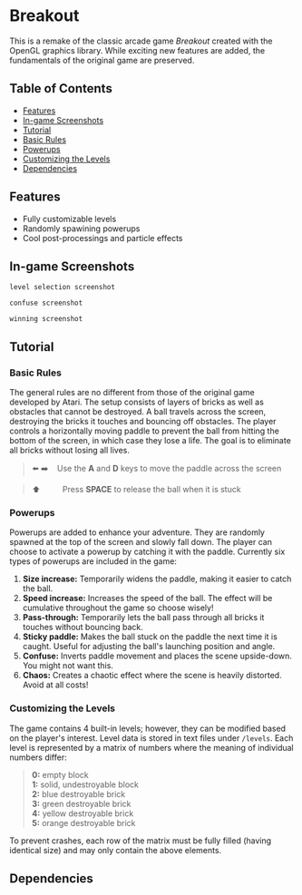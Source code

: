 # Breakout
This is a remake of the classic arcade game _Breakout_ created with the OpenGL graphics library. While exciting new features are added, the fundamentals of the original game are preserved.

## Table of Contents
- [Features](#features)
- [In-game Screenshots](#in-game-screenshots)
- [Tutorial](#tutorial)
 - [Basic Rules](#basic-rules)
 - [Powerups](#powerups)
 - [Customizing the Levels](#customizing-the-levels)
- [Dependencies](#dependencies)

## Features
- Fully customizable levels
- Randomly spawining powerups
- Cool post-processings and particle effects

## In-game Screenshots

`level selection screenshot`

`confuse screenshot`

`winning screenshot`

## Tutorial
### Basic Rules
The general rules are no different from those of the original game developed by Atari. The setup consists of layers of bricks as well as obstacles that cannot be destroyed. A ball travels across the screen, destroying the bricks it touches and bouncing off obstacles. The player controls a horizontally moving paddle to prevent the ball from hitting the bottom of the screen, in which case they lose a life. The goal is to eliminate all bricks without losing all lives.

> ⬅️ ➡️    Use the **A** and **D** keys to move the paddle across the screen

> ⬆️          Press **SPACE** to release the ball when it is stuck

### Powerups
Powerups are added to enhance your adventure. They are randomly spawned at the top of the screen and slowly fall down. The player can choose to activate a powerup by catching it with the paddle. Currently six types of powerups are included in the game:
1. **Size increase:** Temporarily widens the paddle, making it easier to catch the ball.  
2. **Speed increase:** Increases the speed of the ball. The effect will be cumulative throughout the game so choose wisely!   
3. **Pass-through:** Temporarily lets the ball pass through all bricks it touches without bouncing back.
4. **Sticky paddle:** Makes the ball stuck on the paddle the next time it is caught. Useful for adjusting the ball's launching position and angle.
5. **Confuse:** Inverts paddle movement and places the scene upside-down. You might not want this.
6. **Chaos:** Creates a chaotic effect where the scene is heavily distorted. Avoid at all costs!

### Customizing the Levels
The game contains 4 built-in levels; however, they can be modified based on the player's interest. Level data is stored in text files under `/levels`. Each level is represented by a matrix of numbers where the meaning of individual numbers differ:

> **0:** empty block  
> **1:** solid, undestroyable block  
> **2:** blue destroyable brick  
> **3:** green destroyable brick  
> **4:** yellow destroyable brick  
> **5:** orange destroyable brick

To prevent crashes, each row of the matrix must be fully filled (having identical size) and may only contain the above elements.

## Dependencies
